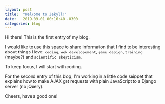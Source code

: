 ```yaml
---
layout: post
title:  "Welcome to Jekyll!"
date:   2019-09-01 00:16:40 -0300
categories: blog
---
```


Hi there! This is the first entry of my blog.

I would like to use this space to share information that I find to be interesting about things I love: `coding`, `web developement`, `game design`, `training` (maybe?) and `scientific skepticism`.

To keep focus, I will start with coding.

For the second entry of this blog, I'm working in a little code snippet that explains how to make AJAX get requests with plain JavaScript to a Django server (no jQuery).

Cheers, have a good one!